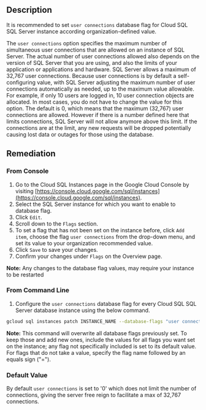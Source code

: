 ## Description

It is recommended to set `user connections` database flag for Cloud SQL SQL Server instance according organization-defined value.

The `user connections` option specifies the maximum number of simultaneous user connections that are allowed on an instance of SQL Server. The actual number of user connections allowed also depends on the version of SQL Server that you are using, and also the limits of your application or applications and hardware. SQL Server allows a maximum of 32,767 user connections. Because user connections is by default a self- configuring value, with SQL Server adjusting the maximum number of user connections automatically as needed, up to the maximum value allowable. For example, if only 10 users are logged in, 10 user connection objects are allocated. In most cases, you do not have to change the value for this option. The default is 0, which means that the maximum (32,767) user connections are allowed. However if there is a number defined here that limits connections, SQL Server will not allow anymore above this limit. If the connections are at the limit, any new requests will be dropped potentially causing lost data or outages for those using the database.

## Remediation

### From Console

1. Go to the Cloud SQL Instances page in the Google Cloud Console by visiting [https://console.cloud.google.com/sql/instances](https://console.cloud.google.com/sql/instances).
2. Select the SQL Server instance for which you want to enable to database flag.
3. Click `Edit`.
4. Scroll down to the `Flags` section.
5. To set a flag that has not been set on the instance before, click `Add item`, choose the flag `user connections` from the drop-down menu, and set its value to your organization recommended value.
6. Click `Save` to save your changes.
7. Confirm your changes under `Flags` on the Overview page.

**Note:** Any changes to the database flag values, may require your instance to be restarted

### From Command Line

1. Configure the `user connections` database flag for every Cloud SQL SQL Server database instance using the below command.

```bash
gcloud sql instances patch INSTANCE_NAME --database-flags "user connections=[0-32,767]"
```

**Note:** This command will overwrite all database flags previously set. To keep those and add new ones, include the values for all flags you want set on the instance; any flag not specifically included is set to its default value. For flags that do not take a value, specify the flag name followed by an equals sign ("=").

### Default Value

By default `user connections` is set to '0' which does not limit the number of connections, giving the server free reign to facilitate a max of 32,767 connections.